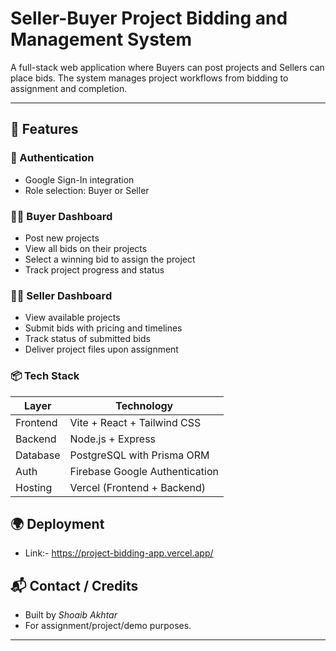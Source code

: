 # Seller-Buyer Project Bidding and Management System

A full-stack web application where Buyers can post projects and Sellers can place bids. The system manages project workflows from bidding to assignment and completion.

---

## 🚀 Features

### 👤 Authentication
- Google Sign-In integration
- Role selection: Buyer or Seller

### 🧑‍💼 Buyer Dashboard
- Post new projects
- View all bids on their projects
- Select a winning bid to assign the project
- Track project progress and status

### 🧑‍🔧 Seller Dashboard
- View available projects
- Submit bids with pricing and timelines
- Track status of submitted bids
- Deliver project files upon assignment

### 📦 Tech Stack

| Layer     | Technology                          |
|-----------|-------------------------------------|
| Frontend  | Vite + React + Tailwind CSS         |
| Backend   | Node.js + Express                   |
| Database  | PostgreSQL with Prisma ORM          |
| Auth      | Firebase Google Authentication      |
| Hosting   | Vercel (Frontend + Backend)         |

## 🌍 Deployment
- Link:- https://project-bidding-app.vercel.app/

## 📬 Contact / Credits
- Built by *Shoaib Akhtar*
- For assignment/project/demo purposes.
---

